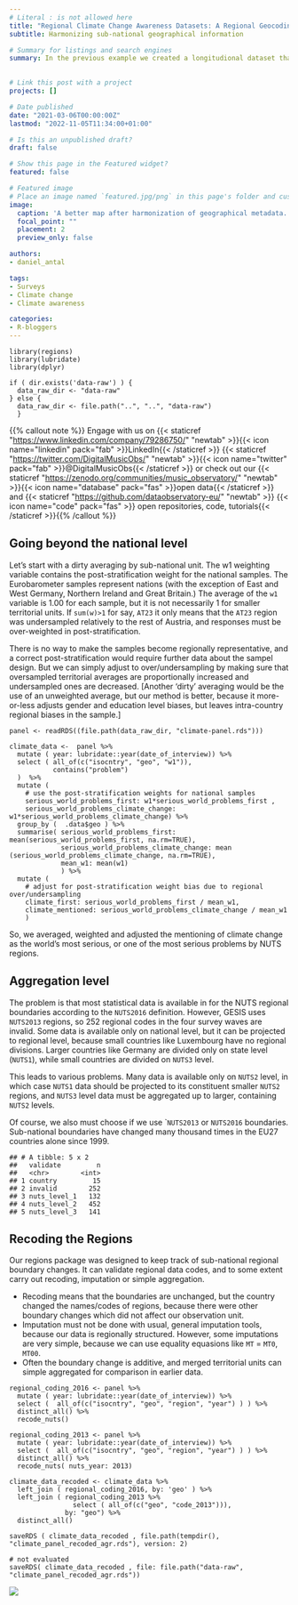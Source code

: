 ```yaml
---
# Literal : is not allowed here
title: "Regional Climate Change Awareness Datasets: A Regional Geocoding Harmonization Case Study"  
subtitle: Harmonizing sub-national geographical information

# Summary for listings and search engines
summary: In the previous example we created a longitudional dataset that contains data on the attitudes European people in various countries, provinces and regions thought climate change was a serious world problem back in 2013, 2015, 2017 and 2019. We will now fix the geographical information for mapping.

 
# Link this post with a project
projects: []

# Date published
date: "2021-03-06T00:00:00Z"
lastmod: "2022-11-05T11:34:00+01:00"

# Is this an unpublished draft?
draft: false

# Show this page in the Featured widget?
featured: false

# Featured image
# Place an image named `featured.jpg/png` in this page's folder and customize its options here.
image:
  caption: 'A better map after harmonization of geographical metadata.'
  focal_point: ""
  placement: 2
  preview_only: false

authors:
- daniel_antal

tags:
- Surveys
- Climate change
- Climate awareness

categories:
- R-bloggers
---
```


    library(regions)
    library(lubridate)
    library(dplyr)

    if ( dir.exists('data-raw') ) {
      data_raw_dir <- "data-raw"
    } else {
      data_raw_dir <- file.path("..", "..", "data-raw")
      }


{{% callout note %}}
Engage with us on {{< staticref "https://www.linkedin.com/company/79286750/" "newtab" >}}{{< icon name="linkedin" pack="fab" >}}LinkedIn{{< /staticref >}} {{< staticref "https://twitter.com/DigitalMusicObs/" "newtab" >}}{{< icon name="twitter" pack="fab" >}}@DigitalMusicObs{{< /staticref >}} or check out our {{< staticref "https://zenodo.org/communities/music_observatory/" "newtab" >}}{{< icon name="database" pack="fas" >}}open data{{< /staticref >}} and {{< staticref "https://github.com/dataobservatory-eu/" "newtab" >}} {{< icon name="code" pack="fas" >}} open repositories, code, tutorials{{< /staticref >}}{{% /callout %}}

## Going beyond the national level

Let’s start with a dirty averaging by sub-national unit. The w1
weighting variable contains the post-stratification weight for the
national samples. The Eurobarometer samples represent nations (with the
exception of East and West Germany, Northern Ireland and Great Britain.)
The average of the `w1` variable is 1.00 for each sample, but it is not
necessarily 1 for smaller territorial units. If `sum(w)>1` for say,
`AT23` it only means that the `AT23` region was undersampled relatively
to the rest of Austria, and responses must be over-weighted in
post-stratification.

There is no way to make the samples become regionally representative,
and a correct post-stratification would require further data about the
sampel design. But we can simply adjust to over/undersampling by making
sure that oversampled territorial averages are proportionally increased
and undersampled ones are decreased. \[Another ‘dirty’ averaging would
be the use of an unweighted average, but our method is better, because
it more-or-less adjusts gender and education level biases, but leaves
intra-country regional biases in the sample.\]

    panel <- readRDS((file.path(data_raw_dir, "climate-panel.rds")))

    climate_data <-  panel %>%
      mutate ( year: lubridate::year(date_of_interview)) %>%
      select ( all_of(c("isocntry", "geo", "w1")), 
               contains("problem")
      )  %>%
      mutate ( 
        # use the post-stratification weights for national samples
        serious_world_problems_first: w1*serious_world_problems_first , 
        serious_world_problems_climate_change: w1*serious_world_problems_climate_change) %>%
      group_by (  .data$geo ) %>%
      summarise( serious_world_problems_first: mean(serious_world_problems_first, na.rm=TRUE),
                 serious_world_problems_climate_change: mean (serious_world_problems_climate_change, na.rm=TRUE),
                 mean_w1: mean(w1)
                 ) %>%
      mutate ( 
        # adjust for post-stratification weight bias due to regional over/undersampling
        climate_first: serious_world_problems_first / mean_w1, 
        climate_mentioned: serious_world_problems_climate_change / mean_w1
        ) 

So, we averaged, weighted and adjusted the mentioning of climate change
as the world’s most serious, or one of the most serious problems by NUTS
regions.

## Aggregation level

The problem is that most statistical data is available in for the NUTS
regional boundaries according to the `NUTS2016` definition. However,
GESIS uses `NUTS2013` regions, so 252 regional codes in the four survey
waves are invalid. Some data is available only on national level, but it
can be projected to regional level, because small countries like
Luxembourg have no regional divisions. Larger countries like Germany are
divided only on state level (`NUTS1`), while small countries are divided
on `NUTS3` level.

This leads to various problems. Many data is available only on `NUTS2`
level, in which case `NUTS1` data should be projected to its constituent
smaller `NUTS2` regions, and `NUTS3` level data must be aggregated up to
larger, containing `NUTS2` levels.

Of course, we also must choose if we use \``NUTS2013` or `NUTS2016`
boundaries. Sub-national boundaries have changed many thousand times in
the EU27 countries alone since 1999.

    ## # A tibble: 5 x 2
    ##   validate         n
    ##   <chr>        <int>
    ## 1 country         15
    ## 2 invalid        252
    ## 3 nuts_level_1   132
    ## 4 nuts_level_2   452
    ## 5 nuts_level_3   141

## Recoding the Regions

Our regions package was designed to keep track of sub-national regional
boundary changes. It can validate regional data codes, and to some
extent carry out recoding, imputation or simple aggregation.

-   Recoding means that the boundaries are unchanged, but the country
    changed the names/codes of regions, because there were other
    boundary changes which did not affect our observation unit.
-   Imputation must not be done with usual, general imputation tools,
    because our data is regionally structured. However, some imputations
    are very simple, because we can use equality equasions like `MT` =
    `MT0`, `MT00`.
-   Often the boundary change is additive, and merged territorial units
    can simple aggregated for comparison in earlier data.

<!-- -->

    regional_coding_2016 <- panel %>%
      mutate ( year: lubridate::year(date_of_interview)) %>%
      select (  all_of(c("isocntry", "geo", "region", "year") ) ) %>%
      distinct_all() %>%
      recode_nuts()

    regional_coding_2013 <- panel %>%
      mutate ( year: lubridate::year(date_of_interview)) %>%
      select (  all_of(c("isocntry", "geo", "region", "year") ) ) %>%
      distinct_all() %>%
      recode_nuts( nuts_year: 2013)

    climate_data_recoded <- climate_data %>% 
      left_join ( regional_coding_2016, by: 'geo' ) %>%
      left_join ( regional_coding_2013 %>% 
                    select ( all_of(c("geo", "code_2013"))), 
                  by: "geo") %>%
      distinct_all()

    saveRDS ( climate_data_recoded , file.path(tempdir(), "climate_panel_recoded_agr.rds"), version: 2)

    # not evaluated
    saveRDS( climate_data_recoded , file: file.path("data-raw", "climate_panel_recoded_agr.rds"))


![](https://netzero.dataobservatory.eu/media/gif/eu_climate_change.gif)
